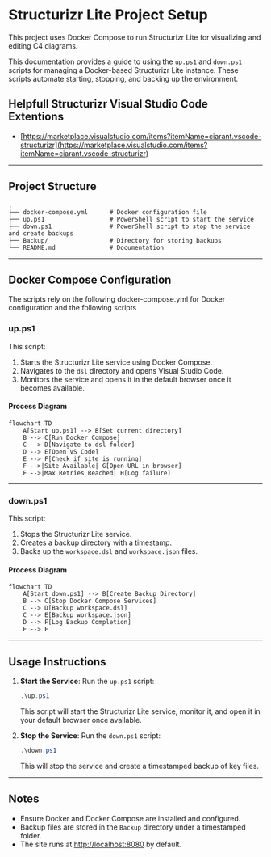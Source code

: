 
# Structurizr Lite Project Setup

This project uses Docker Compose to run Structurizr Lite for visualizing and editing C4 diagrams.

This documentation provides a guide to using the `up.ps1` and `down.ps1` scripts for managing a Docker-based Structurizr Lite instance. These scripts automate starting, stopping, and backing up the environment.

## Helpfull Structurizr Visual Studio Code Extentions

- [https://marketplace.visualstudio.com/items?itemName=ciarant.vscode-structurizr](https://marketplace.visualstudio.com/items?itemName=ciarant.vscode-structurizr)

---

## **Project Structure**

```plaintext
.
├── docker-compose.yml      # Docker configuration file
├── up.ps1                  # PowerShell script to start the service
├── down.ps1                # PowerShell script to stop the service and create backups
├── Backup/                 # Directory for storing backups
└── README.md               # Documentation
```

---

## Docker Compose Configuration
The scripts rely on the following docker-compose.yml for Docker configuration and the following scripts

### **up.ps1**
This script:
1. Starts the Structurizr Lite service using Docker Compose.
2. Navigates to the `dsl` directory and opens Visual Studio Code.
3. Monitors the service and opens it in the default browser once it becomes available.

#### Process Diagram
```mermaid
flowchart TD
    A[Start up.ps1] --> B[Set current directory]
    B --> C[Run Docker Compose]
    C --> D[Navigate to dsl folder]
    D --> E[Open VS Code]
    E --> F[Check if site is running]
    F -->|Site Available| G[Open URL in browser]
    F -->|Max Retries Reached| H[Log failure]
```

---

### **down.ps1**
This script:
1. Stops the Structurizr Lite service.
2. Creates a backup directory with a timestamp.
3. Backs up the `workspace.dsl` and `workspace.json` files.

#### Process Diagram
```mermaid
flowchart TD
    A[Start down.ps1] --> B[Create Backup Directory]
    B --> C[Stop Docker Compose Services]
    C --> D[Backup workspace.dsl]
    C --> E[Backup workspace.json]
    D --> F[Log Backup Completion]
    E --> F
```

---

## Usage Instructions

1. **Start the Service**:
   Run the `up.ps1` script:
   ```powershell
   .\up.ps1
   ```
   This script will start the Structurizr Lite service, monitor it, and open it in your default browser once available.

2. **Stop the Service**:
   Run the `down.ps1` script:
   ```powershell
   .\down.ps1
   ```
   This will stop the service and create a timestamped backup of key files.

---

## Notes
- Ensure Docker and Docker Compose are installed and configured.
- Backup files are stored in the `Backup` directory under a timestamped folder.
- The site runs at [http://localhost:8080](http://localhost:8080) by default.
